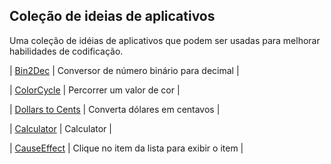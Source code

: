 ## Coleção de ideias de aplicativos

Uma coleção de idéias de aplicativos que podem ser usadas para melhorar habilidades de codificação.

| [Bin2Dec](https://github.com/Elisangelamsilva/projects-beginner/tree/master/Bin2Dec) | Conversor de número binário para decimal |

| [ColorCycle](https://github.com/Elisangelamsilva/projects-beginner/tree/master/ColorCycle) | Percorrer um valor de cor |

| [Dollars to Cents](https://github.com/Elisangelamsilva/projects-beginner/tree/master/Dollars-To-Cents-App) | Converta dólares em centavos |

| [Calculator](https://github.com/Elisangelamsilva/projects-beginner/tree/master/calculator) | Calculator |

| [CauseEffect](https://github.com/Elisangelamsilva/projects-beginner/tree/master/causeEffect) | Clique no item da lista para exibir o item |

